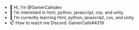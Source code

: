 - 👋 Hi, I’m @GamerCallsdev
- 👀 I’m interested in html, python, javascript, css, and unity
- 🌱 I’m currently learning html, python, javascript, css, and unity
- 📫 How to reach me Discord: GamerCalls#4319

